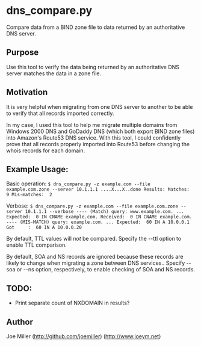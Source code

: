 dns_compare.py
=====================================================================================================
Compare data from a BIND zone file to data returned by an authoritative DNS server.

Purpose
-------
Use this tool to verify the data being returned by an authoritative DNS server matches
the data in a zone file.

Motivation
----------
It is very helpful when migrating from one DNS server to another to be able to
verify that all records imported correctly.

In my case, I used this tool to help me migrate multiple domains from
Windows 2000 DNS and GoDaddy DNS (which both export BIND zone files) into Amazon's
Route53 DNS service.  With this tool, I could confidently prove that all records
properly imported into Route53 before changing the whois records for each domain.

Example Usage:
--------------
Basic operation:
	``
    $ dns_compare.py -z example.com --file example.com.zone --server 10.1.1.1
    ....X...X..done
    Results:
    Matches:      9
    Mis-matches:  2
	``

Verbose:
	``
    $ dns_compare.py -z example.com --file example.com.zone --server 10.1.1.1 --verbose
	----
	(Match) query: www.example.com. ...
	Expected:  0 IN CNAME example.com.
	Received:  0 IN CNAME example.com.
	----
	(MIS-MATCH) query: example.com. ...
	Expected:  60 IN A 10.0.0.1
	Got     :  60 IN A 10.0.0.20
	``

By default, TTL values will _not_ be compared.  Specify the --ttl option to
enable TTL comparison.

By default, SOA and NS records are ignored because these records are likely
to change when migrating a zone between DNS services..  Specify --soa or --ns option,
respectively, to enable checking of SOA and NS records.

TODO:
-----
- Print separate count of NXDOMAIN in results?

Author
------
Joe Miller (http://github.com/joemiller) (http://www.joeym.net)
